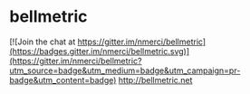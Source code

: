 # bellmetric

[![Join the chat at https://gitter.im/nmerci/bellmetric](https://badges.gitter.im/nmerci/bellmetric.svg)](https://gitter.im/nmerci/bellmetric?utm_source=badge&utm_medium=badge&utm_campaign=pr-badge&utm_content=badge)
http://bellmetric.net
